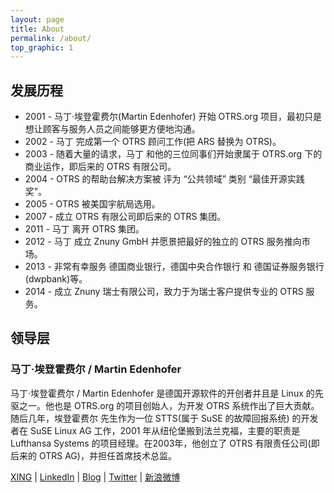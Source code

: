 ```yaml
---
layout: page
title: About
permalink: /about/
top_graphic: 1
---
```


## 发展历程

* 2001 - 马丁·埃登霍费尔(Martin Edenhofer) 开始 OTRS.org 项目，最初只是想让顾客与服务人员之间能够更方便地沟通。
* 2002 - 马丁 完成第一个 OTRS 顾问工作(把 ARS 替换为 OTRS)。
* 2003 - 随着大量的请求，马丁 和他的三位同事们开始隶属于 OTRS.org 下的商业运作，即后来的 OTRS 有限公司。
* 2004 - OTRS 的帮助台解决方案被 <Muelheim an der Ruhr> 评为 “公共领域” 类别 “最佳开源实践奖”。
* 2005 - OTRS 被美国宇航局选用。
* 2007 - 成立 OTRS 有限公司即后来的 OTRS 集团。
* 2011 - 马丁 离开 OTRS 集团。
* 2012 - 马丁 成立 Znuny GmbH 并愿景把最好的独立的 OTRS 服务推向市场。
* 2013 - 非常有幸服务 德国商业银行，德国中央合作银行 和 德国证券服务银行(dwpbank)等。
* 2014 - 成立 Znuny 瑞士有限公司，致力于为瑞士客户提供专业的 OTRS 服务。

## 领导层

### 马丁·埃登霍费尔 / Martin Edenhofer

马丁·埃登霍费尔 / Martin Edenhofer 是德国开源软件的开创者并且是 Linux 的先驱之一。他也是 OTRS.org 的项目创始人，为开发 OTRS 系统作出了巨大贡献。随后几年，埃登霍费尔 先生作为一位 STTS(属于 SuSE 的故障回报系统) 的开发者在 SuSE Linux AG 工作，2001 年从纽伦堡搬到法兰克福，主要的职责是 Lufthansa Systems 的项目经理。在2003年，他创立了 OTRS 有限责任公司(即后来的 OTRS AG)，并担任首席技术总监。

[XING](https://www.xing.com/profile/Martin_Edenhofer) | 
[LinkedIn](http://www.linkedin.com/profile/view?id=11139144) | 
[Blog](http://edenhofer.de/) | 
[Twitter](http://twitter.com/medenhofer) | 
[新浪微博](http://weibo.com/znuny)
